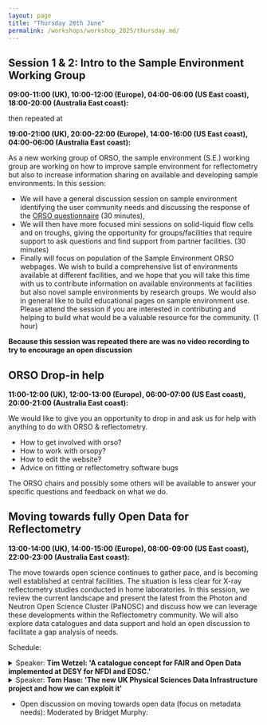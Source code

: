 ```yaml
---
layout: page
title: "Thursday 26th June"
permalink: /workshops/workshop_2025/thursday.md/
---
```


## Session 1 & 2: Intro to the Sample Environment Working Group
**09:00-11:00 (UK), 10:00-12:00 (Europe), 04:00-06:00 (US East coast), 18:00-20:00 (Australia East coast):**

then repeated at

**19:00-21:00 (UK), 20:00-22:00 (Europe), 14:00-16:00 (US East coast), 04:00-06:00 (Australia East coast):**

As a new working group of ORSO, the sample environment (S.E.) working group are working on how to improve sample environment for reflectometry but also to increase information sharing on available and developing sample environments. In this session:
- We will have a general discussion session on sample environment identifying the user community needs and discussing the response of the [ORSO questionnaire](https://forms.office.com/pages/responsepage.aspx?id=HDZmP36oWEGPYZnoLbPKyGNjGj0JBmlFoh6F5vEqATRUNUlaNjU1Mk9CUEFBMElSMVBVMVkyNFFVUC4u&route=shorturl) (30 minutes),
- We will then have more focused mini sessions on solid-liquid flow cells and on troughs, giving the opportunity for groups/facilities that require support to ask questions and find support from partner facilities. (30 minutes)
- Finally will focus on population of the Sample Environment ORSO webpages. We wish to build a comprehensive list of environments available at different facilities, and we hope that you will take this time with us to contribute information on available environments at facilities but also novel sample environments by research groups. We would also in general like to build educational pages on sample environment use. Please attend the session if you are interested in contributing and helping to build what would be a valuable resource for the community. (1 hour)

**Because this session was repeated there are was no video recording to try to encourage an open discussion**

## ORSO Drop-in help
**11:00-12:00 (UK), 12:00-13:00 (Europe), 06:00-07:00 (US East coast), 20:00-21:00 (Australia East coast):**

We would like to give you an opportunity to drop in and ask us for help with anything to do with ORSO & reflectometry. 
- How to get involved with orso?
- How to work with orsopy?
- How to edit the website?
- Advice on fitting or reflectometry software bugs

The ORSO chairs and possibly some others will be available to answer your specific questions and feedback on what we do.

## Moving towards fully Open Data for Reflectometry
**13:00-14:00 (UK), 14:00-15:00 (Europe), 08:00-09:00 (US East coast), 22:00-23:00 (Australia East coast):**

The move towards open science continues to gather pace, and is becoming well established at central facilities. The situation is less clear for X-ray reflectometry studies conducted in home laboratories. In this session, we review the current landscape and present the latest from the Photon and Neutron Open Science Cluster (PaNOSC) and discuss how we can leverage these developments within the Reflectometry community. We will also explore data catalogues and data support and hold an open discussion to facilitate a gap analysis of needs.

Schedule:

<details markdown="1">
<summary>Speaker: <b>Tim Wetzel: 'A catalogue concept for FAIR and Open Data implemented at DESY for NFDI and EOSC.'</b> </summary>
<br>
<b> Abstract:</b> DESY, a leading European synchrotron facility, has taken a significant step towards making research data publicly available by establishing a metadata catalogue for data publications. This development is in line with the Open and FAIR data principles, which aim to make data easily discoverable, accessible, and reusable for the wider scientific community. The metadata catalogue, Scicat, provides a comprehensive overview of public research data, making it easier for scientists to find and access relevant data sets. The catalogue is accessible through federated user accounts, allowing community members to log in using their institutional accounts via eduGAIN, HelmholtzID, NFDI, and soon EOSC-AAI.
We also enable scientists to upload their datasets via a self-service portal that provides an easy way of entering all relevant metadata according to predefined metadata schemata, which also allow for automated validation and a curation process that ensures data and metadata quality.
By establishing this infrastructure, DESY is contributing to the growing movement towards Open Science, as requested by funding agencies and scientific journals. The blueprint for DESY’s Open Data solution will be shared with the wider community through HIFIS, NFDI and EOSC, enabling other research institutions to benefit from this development.
The talk will give a short overview of the established services and their architecture. Demonstrating the workflow of minting a DOI for an Open dataset to make it findable from anywhere in the metadata catalogue and subsequently accessing the corresponding dataset itself will be one focus of the talk. Also, general information about the necessity of FAIR and Open Data with persistent identifiers such as DOIs will be given and elaborated.
  
</details>

<details markdown="1">
<summary>Speaker: <b>Tom Hase: 'The new UK Physical Sciences Data Infrastructure project and how we can exploit it' </b> </summary>
<br>
<b> Abstract:</b> The PSDI (psdi.ac.uk) is a new infrastructure that aims to accelerate research across the physical sciences, by connection and building on the data systems already in use. A range of resources provide access to diverse data sources, data handling, and data conversion along with guidance and training. In this presentation we will discuss how the international reflectometry community can make use of the support offered by PSDI, including how new and emerging needs may be accommodated, especially for research activities away from central facilities.
 
</details>

* Open discussion on moving towards open data (focus on metadata needs): Moderated by Bridget Murphy: 


